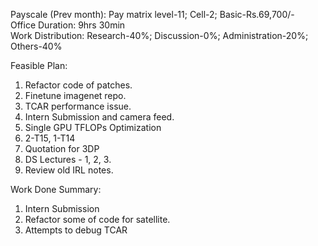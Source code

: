 Payscale (Prev month): Pay matrix level-11; Cell-2; Basic-Rs.69,700/-\
Office Duration: 9hrs 30min\
Work Distribution: Research-40%; Discussion-0%; Administration-20%; Others-40%

Feasible Plan:
1. Refactor code of patches. 
2. Finetune imagenet repo. 
3. TCAR performance issue. 
4. Intern Submission and camera feed.
5. Single GPU TFLOPs Optimization
6. 2-T15, 1-T14
7. Quotation for 3DP
8. DS Lectures - 1, 2, 3. 
9. Review old IRL notes.

Work Done Summary:
1. Intern Submission
2. Refactor some of code for satellite.
3. Attempts to debug TCAR 

